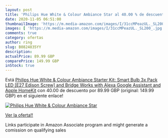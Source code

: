 ```yaml
---
layout: post
title: 'Philips Hue White & Colour Ambiance Star al 40.00 % de descuento'
date: 2020-11-05 06:51:00
thumbnailImage: 'https://m.media-amazon.com/images/I/31ccMPeazUL._SL200_.jpg'
images: [ 'https://m.media-amazon.com/images/I/31ccMPeazUL._SL200_.jpg' ]
comments: true
category: ofertas
author: ring
slug: B0824835YY
description:
actualPrice: 89.99 GBP
comparePrice: 149.99 GBP
inStock: true
---
```


Está [Philips Hue White & Colour Ambiance Starter Kit: Smart Bulb 3x Pack LED [E27  Edison Screw] and Bridge  Works with Alexa  Google Assistant and Apple HomeKit](https://www.amazon.co.uk/dp/B0824835YY/?tag=tolees0a-21) con 40.00 de descuento por 89.99 GBP (original: 149.99 GBP) en el siguiente enlace!

[![Philips Hue White & Colour Ambiance Star](https://m.media-amazon.com/images/I/31ccMPeazUL._SL200_.jpg)](https://www.amazon.co.uk/dp/B0824835YY/?tag=tolees0a-21)

[Ver la oferta!!](https://www.amazon.co.uk/dp/B0824835YY/?tag=tolees0a-21)

Links participate in Amazon Associate program and might generate a comission on qualifying sales


